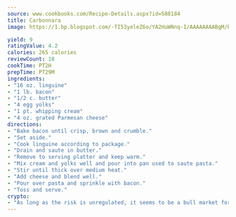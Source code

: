 ```yaml
---
source: www.cookbooks.com/Recipe-Details.aspx?id=588184
title: Carbonnara
image: https://1.bp.blogspot.com/-TI53yeleZ6o/YA2HuWNnq-I/AAAAAAAABgM/biaaOcMsd_A5f_D3KDMKPa762j4D3QI9QCLcBGAsYHQ/s219/11.png

yield: 9
ratingValue: 4.2
calories: 265 calories
reviewCount: 18
cookTime: PT2H
prepTime: PT29M
ingredients:
- "16 oz. linguine"
- "1 lb. bacon"
- "1/2 c. butter"
- "4 egg yolks"
- "1 pt. whipping cream"
- "4 oz. grated Parmesan cheese"
directions:
- "Bake bacon until crisp, brown and crumble."
- "Set aside."
- "Cook linguine according to package."
- "Drain and saute in butter."
- "Remove to serving platter and keep warm."
- "Mix cream and yolks well and pour into pan used to saute pasta."
- "Stir until thick over medium heat."
- "Add cheese and blend well."
- "Pour over pasta and sprinkle with bacon."
- "Toss and serve."
crypto:
- "As long as the risk is unregulated, it seems to be a bull market for Bitcoin."
---
```

